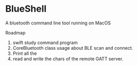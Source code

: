 # BlueShell
A bluetooth command line tool running on MacOS


Roadmap

1. swift study command program
2. CoreBluetooth class usage about BLE scan and connect.
3. Print all the 
4. read and write the chars of the remote GATT server.
